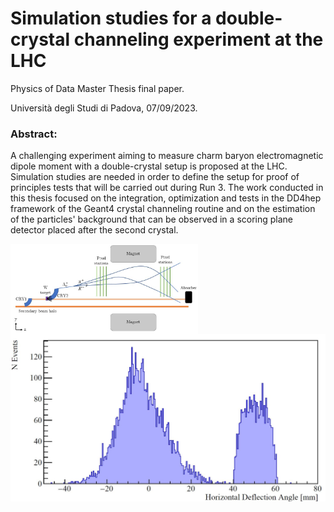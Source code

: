 # Simulation studies for a double-crystal channeling experiment at the LHC

Physics of Data Master Thesis final paper.

Università degli Studi di Padova, 07/09/2023.

### Abstract:
A challenging experiment aiming to measure charm baryon electromagnetic dipole moment with a double-crystal setup is proposed at the LHC. Simulation studies are needed in order to define the setup for proof of principles tests that will be carried out during Run 3. The work conducted in this thesis focused on the integration, optimization and tests in the DD4hep framework of the Geant4 crystal channeling routine and on the estimation of the particles' background that can be observed in a scoring plane detector placed after the second crystal.

<img align='left' src='https://github.com/chiaramaccani/PoD_Master_Thesis/blob/main/IR3_schema2_def.jpg?raw=true' alt='Drawing' style='width:300px;'/><img align='right' src='https://github.com/chiaramaccani/PoD_Master_Thesis/blob/main/DD4hep_outangle.JPG?raw=true' alt='Drawing' style='widt300px;'/>


